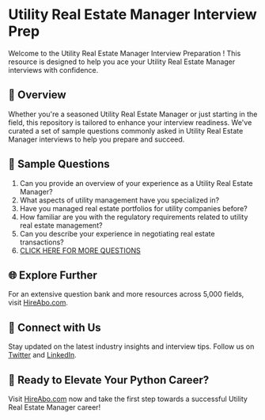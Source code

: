 # Utility Real Estate Manager Interview Prep

Welcome to the Utility Real Estate Manager Interview Preparation ! This resource is designed to help you ace your Utility Real Estate Manager interviews with confidence.

## 🚀 Overview

Whether you're a seasoned Utility Real Estate Manager or just starting in the field, this repository is tailored to enhance your interview readiness. We've curated a set of sample questions commonly asked in Utility Real Estate Manager interviews to help you prepare and succeed.

## 📝 Sample Questions

1. Can you provide an overview of your experience as a Utility Real Estate Manager?
2. What aspects of utility management have you specialized in?
3. Have you managed real estate portfolios for utility companies before?
4. How familiar are you with the regulatory requirements related to utility real estate management?
5. Can you describe your experience in negotiating real estate transactions?
6. [CLICK HERE FOR MORE QUESTIONS](https://hireabo.com/job/20_2_48/Utility%20Real%20Estate%20Manager)

## 🌐 Explore Further

For an extensive question bank and more resources across 5,000 fields, visit [HireAbo.com](https://www.hireabo.com).

## 📱 Connect with Us

Stay updated on the latest industry insights and interview tips. Follow us on [Twitter](https://twitter.com/hireabo) and [LinkedIn](https://www.linkedin.com/in/hire-abo-3609972a8/).

## 🚀 Ready to Elevate Your Python Career?

Visit [HireAbo.com](https://www.hireabo.com) now and take the first step towards a successful Utility Real Estate Manager career!